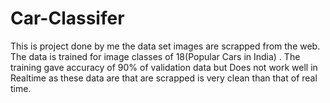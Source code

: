 # Car-Classifer
This is project done by me the data set images are scrapped  from the web. The data is trained for image classes of 18(Popular Cars in India) . The training gave accuracy of 90% of validation data but Does not work well in Realtime as these data are that are scrapped is very clean than that of real time.

